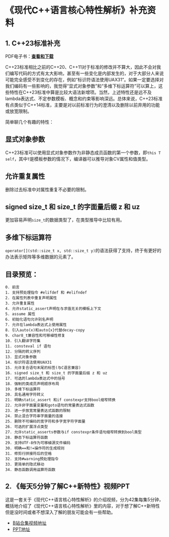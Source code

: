 # 《现代C++语言核心特性解析》补充资料

## 1. C++23标准补充

PDF电子书：[**查看和下载**](https://github.com/0cch/moderncpp_public/blob/main/pdf/cpp23.pdf)

C++23标准相比之前的C++20、C++11对于标准的修改并不算大，因此不会对我们编写代码的方式有太大影响，甚至有一些变化是内部发生的，对于大部分人来说可能完全感受不到变化的存在，例如“标识符语法使用UAX31”。如果一定要选择对我们编码有一些影响的，我觉得“显式对象参数”和“多维下标运算符”可以算上，这些特性在C++23标准中算是比较大语法新增项。当然，上述特性还是远不及lambda表达式、不定参数模板、概念和约束等影响深远。总体来说，C++23标准有点类似于C++14标准，主要是对以前标准行为的澄清以及删除以前弃用的功能或放宽限制。

简单聊几个有趣的特性：

## 显式对象参数

C++23标准可以使用显式对象参数作为非静态成员函数的第一个参数，即`this T self`，其中`T`是模板参数的情况下，编译器可以推导对象CV属性和值类型。

## 允许重复属性

删除过去标准中对属性重复不必要的限制。

## signed size_t 和 size_t 的字面量后缀 z 和 uz

更加容易声明`size_t`的数据类型了，在类型推导中比较有用。

## 多维下标运算符

`operator[](std::size_t x, std::size_t y)`的语法获得了支持，终于有更好的办法表示矩阵等多维数据的元素了。

## 目录预览：  
```
0. 前言
1. 支持预处理指令 #elifdef 和 #elifndef 
2. 在属性列表中重复声明属性
3. 允许重复属性
4. 允许static_assert声明在与求值无关的模板上下文
5. assume 属性
6. 初始化语句允许别名声明
7. 允许在lambda表达式上使用属性
8. 引入auto(x)和auto{x}代替decay-copy
9. char8_t兼容性和可移植性修复
10. 引入翻译字符集
11. consteval if 语句
12. 分隔的转义序列
13. 显式对象参数
14. 标识符语法使用UAX31
15. 允许复合语句末尾的标签(与C语言兼容)
16. signed size_t 和 size_t 的字面量后缀 z 和 uz
17. 可选的lambda表达式中的括号
18. 强制的类成员声明顺序布局
19. 多维下标运算符
20. 具名通用字符转义
21. 明确static_assert 和if constexpr支持bool缩窄转换
22. 允许非字面量变量和goto语句的常量表达式函数
23. 进一步放宽常量表达式函数的限制
24. 禁止混合字符串字面量的连接
25. 删除不可编码的宽字符和多字宽字符字面量
26. 可选的扩展浮点类型
27. 允许static_asserts参数与if constexpr条件语句缩窄转换到bool类型
28. 静态下标运算符函数
29. 支持UTF-8作为可移植源文件编码
30. 明确==和!=操作符的生成规则
31. 修剪行拼接符后的空格
32. 支持#warning预处理指令
33. 更简单的隐式移动
34. 静态函数调用运算符函数
```

## 2. 《每天5分钟了解C++新特性》视频PPT  

这是一套关于《现代C++语言核心特性解析》的介绍视频，分为42集每集5分钟，概括地介绍了《现代C++语言核心特性解析》里的内容，对于想了解C++新特性但是没时间或者不想深入了解的朋友可能会有一些帮助。

- [B站合集视频地址](https://space.bilibili.com/3493295527299091/channel/collectiondetail?sid=1626636&ctype=0)  
- [PPT地址](https://github.com/0cch/moderncpp_public/tree/main/ppt)
